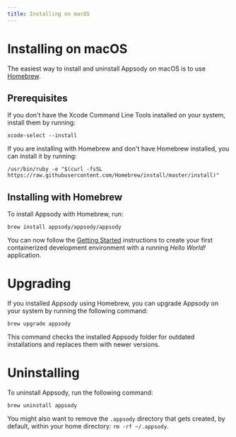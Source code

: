 ```yaml
---
title: Installing on macOS
---
```


# Installing on macOS

The easiest way to install and uninstall Appsody on macOS is to use [Homebrew](#installing-with-homebrew).

## Prerequisites

If you don't have the Xcode Command Line Tools installed on your system, install them by running:

```
xcode-select --install
```

If you are installing with Homebrew and don't have Homebrew installed, you can install it by running:

```
/usr/bin/ruby -e "$(curl -fsSL https://raw.githubusercontent.com/Homebrew/install/master/install)"
```

## Installing with Homebrew

To install Appsody with Homebrew, run:

```
brew install appsody/appsody/appsody
```

You can now follow the [Getting Started](/docs/getting-started) instructions to create your first containerized development environment with a running *Hello World!* application.

# Upgrading

If you installed Appsody using Homebrew, you can upgrade Appsody on your system by running the following command:
```
brew upgrade appsody
```
This command checks the installed Appsody folder for outdated installations and replaces them with newer versions.

# Uninstalling

To uninstall Appsody, run the following command:
```
brew uninstall appsody
```
You might also want to remove the `.appsody` directory that gets created, by default, within your home directory: `rm -rf ~/.appsody`.
